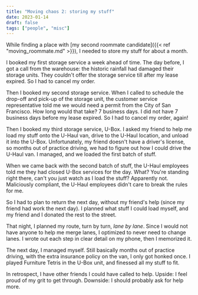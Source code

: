 ```yaml
---
title: "Moving chaos 2: storing my stuff"
date: 2023-01-14
draft: false
tags: ["people", "misc"]
---
```

While finding a place with [my second roommate candidate]({{< ref "moving_roommate.md" >}}), I needed to store my stuff for about a month.

I booked my first storage service a week ahead of time. The day before, I got a call from the warehouse: the historic rainfall had damaged their storage units. They couldn't offer the storage service till after my lease expired. So I had to cancel my order.

Then I booked my second storage service. When I called to schedule the drop-off and pick-up of the storage unit, the customer service representative told me we would need a permit from the City of San Francisco. How long would that take? 7 business days. I did not have 7 business days before my lease expired. So I had to cancel my order, again!

Then I booked my third storage service, U-Box. I asked my friend to help me load my stuff onto the U-Haul van, drive to the U-Haul location, and unload it into the U-Box. Unfortunately, my friend doesn't have a driver's license, so months out of practice driving, we had to figure out how I could drive the U-Haul van. I managed, and we loaded the first batch of stuff.

When we came back with the second batch of stuff, the U-Haul employees told me they had closed U-Box services for the day. What? You're standing right there, can't you just watch as I load the stuff? Apparently not. Maliciously compliant, the U-Haul employees didn't care to break the rules for me.

So I had to plan to return the next day, without my friend's help (since my friend had work the next day). I planned what stuff I could load myself, and my friend and I donated the rest to the street. 

That night, I planned my route, turn by turn, _lane by lane_. Since I would not have anyone to help me merge lanes, I optimized to never need to change lanes. I wrote out each step in clear detail on my phone, then I memorized it.

The next day, I managed myself. Still basically months out of practice driving, with the extra insurance policy on the van, I only got honked once. I played Furniture Tetris in the U-Box unit, and finessed all my stuff to fit. 

In retrospect, I have other friends I could have called to help. Upside: I feel proud of my grit to get through. Downside: I should probably ask for help more.